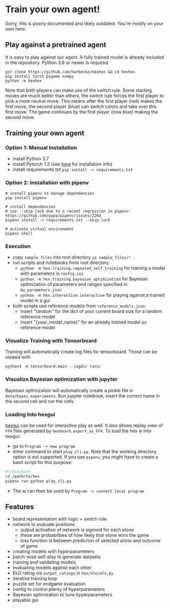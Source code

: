 # Train your own agent!
Sorry, this is poorly documented and likely outdated. You're mostly on your own here.

## Play against a pretrained agent

It is easy to play against our agent. A fully trained model is already included in the repository. Python 3.6 or newer is required.

```
git clone https://github.com/harbecke/hexhex && cd hexhex
pip install torch pygame numpy
python -m hexhex
```

Note that both players can make use of the switch rule.
Some starting moves are much better than others, the switch rule forces the first player to pick a more neutral move.
This means after the first player (red) makes the first move, the second player (blue) can switch colors and take over this first move.
The game continues by the first player (now blue) making the second move.

## Training your own agent

### Option 1: Manual Installation

* install Python 3.7
* install Pytorch 1.2 (see [here](https://pytorch.org/get-started/locally/) for installation info)
* install requirements.txt `pip install -r requirements.txt`

### Option 2: Installation with pipenv

```
# install pipenv to manage dependencies
pip install pipenv 

# install dependencies
# use --skip-lock due to a recent regression in pipenv: https://github.com/pypa/pipenv/issues/2284
pipenv install -r requirements.txt --skip-lock

# activate virtual environment
pipenv shell 
```

### Execution

* copy `sample_files` into root directory `cp sample_files/* .`
* run scripts and notebooks from root directory
    - `python -m hex.training.repeated_self_training` for training a model with parameters in `config.ini`
    - `python -m hex.training.bayesian_optimization` for Bayesian optimization of parameters and ranges specified in `bo_parameters.json`
    - `python -m hex.interactive.interactive` for playing against a trained model in a gui
* both scripts use reference models from `reference_models.json`
    - insert "random" for the dict of your current board size for a random reference model
    - insert "{your_model_name}" for an already trained model as reference model

### Visualize Training with Tensorboard
Training will automatically create log files for tensorboard.
Those can be viewed with

`python3 -m tensorboard.main --logdir runs/`

### Visualize Bayesian optimization with jupyter
Bayesian optimization will automatically create a pickle file in `data/bayes_experiments`.
Run jupyter notebook, insert the correct name in the second cell and run the cells.

### Loading Into hexgui
[hexgui](https://github.com/ryanbhayward/hexgui) can be used for interactive play as well.
It also allows replay view of `FF4` files generated by `hexboard.export_as_FF4`.
To load the hex ai into hexgui:
- go to `Program -> new program`
- enter command to start `play_cli.py`. Note that the working directory option is not supported. 
If you use `pipenv`, you might have to create a bash script for this purpose:
```bash
#!/bin/bash
cd /path/to/hex
pipenv run python play_cli.py
```
- The ai can then be used by `Program -> connect local program`

## Features

* board representation with logic + switch rule
* network to evaluate positions
  * output activation of network is sigmoid for each stone
  * these are probabilities of how likely that stone wins the game
  * loss function is between prediction of selected stone and outcome of game
* creating models with hyperparameters
* batch-wise self-play to generate datasets
* training and validating models
* evaluating models against each other
* ELO rating via `output_ratings` in `hex/elo/elo.py`
* iterative training loop
* puzzle set for endgame evaluation
* config to control plenty of hyperparameters
* Bayesian optimization to tune hyperparameters
* playable gui